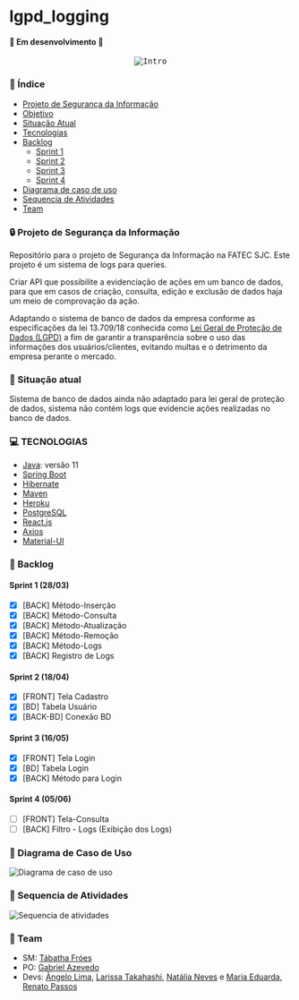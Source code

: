 # lgpd_logging

 
#### 🚧  Em desenvolvimento  🚧

<p align="center">
  <kbd>
    <img src="https://i.imgur.com/bU8KxIg.gif" alt="Intro">
  </kbd>
</p>


### :checkered_flag: Índice 

<!--ts-->
   * [Projeto de Segurança da Informação](#projeto)
   * [Objetivo](#objetivo)
   * [Situação Atual](#situação)
   * [Tecnologias](#tecnologias)
   * [Backlog](#backlog)
      * [Sprint 1](#sprint-1)
      * [Sprint 2](#sprint-2)
      * [Sprint 3](#sprint-3)
      * [Sprint 4](#sprint-4)
   * [Diagrama de caso de uso](#diagrama-caso-de-uso)
   * [Sequencia de Atividades](#sequencia)
   * [Team](#team)
<!--te-->


### :lock: Projeto de Segurança da Informação <a name="projeto"></a>
Repositório para o projeto de Segurança da Informação na FATEC SJC.
Este projeto é um sistema de logs para queries. 
 
Criar API que possibilite a evidenciação de ações em um banco de dados, para que em casos de criação, consulta, edição e exclusão de dados haja um meio de comprovação da ação.

Adaptando o sistema de banco de dados da empresa conforme as especificações da lei 13.709/18
conhecida como [Lei Geral de Proteção de Dados (LGPD)](http://www.planalto.gov.br/ccivil_03/_ato2015-2018/2018/lei/l13709.htm) a fim de garantir a transparência sobre o uso das informações dos usuários/clientes, evitando multas e o detrimento da empresa perante o mercado.

### :triangular_flag_on_post: Situação atual <a name="objetivo"></a>
Sistema de banco de dados ainda não adaptado para lei geral de proteção de dados, sistema não contém logs que evidencie ações realizadas no banco de dados.

### :computer: TECNOLOGIAS <a name="tecnologias"></a>
- [Java](https://docs.oracle.com/en/java/javase/11/): versão 11
- [Spring Boot](https://docs.spring.io/spring-boot/docs/current/reference/htmlsingle/)
- [Hibernate](https://hibernate.org/orm/documentation/5.4/)
- [Maven](https://maven.apache.org/guides/)
- [Heroku](https://devcenter.heroku.com/categories/reference)
- [PostgreSQL](https://www.postgresql.org/docs/)
- [React.js](https://pt-br.reactjs.org/docs/react-api.html)
- [Axios](https://github.com/axios/axios)
- [Material-UI](https://material-ui.com/pt/)


### :bookmark_tabs: Backlog <a name="backlog"></a>

#### Sprint 1 (28/03) <a name="sprint-1"></a>

* [x] [BACK] Método-Inserção
* [x] [BACK] Método-Consulta
* [x] [BACK] Método-Atualização
* [x] [BACK] Método-Remoção
* [x] [BACK] Método-Logs
* [x] [BACK] Registro de Logs

#### Sprint 2 (18/04) <a name="sprint-2"></a>

* [x] [FRONT] Tela Cadastro
* [x] [BD] Tabela Usuário
* [x] [BACK-BD] Conexão BD

#### Sprint 3 (16/05) <a name="sprint-3"></a>

* [x] [FRONT] Tela Login
* [x] [BD] Tabela Login
* [x] [BACK] Método para Login

#### Sprint 4 (05/06) <a name="sprint-4"></a>
* [ ] [FRONT] Tela-Consulta
* [ ] [BACK] Filtro - Logs (Exibição dos Logs)

### :date: Diagrama de Caso de Uso <a name="diagrama-caso-de-uso"></a>
![Diagrama de caso de uso](https://github.com/az3vedo/lgpd_logging/blob/documentation/Imagens/DiagramaDeCasoDeUso.png)

### :date: Sequencia de Atividades <a name="sequencia"></a>
![Sequencia de atividades](https://github.com/az3vedo/lgpd_logging/blob/documentation/Imagens/sequenciaAtividade.png)

### 	:two_women_holding_hands: Team <a name="team"></a>
- SM: [Tábatha Fróes](https://github.com/tabathafroes)
- PO: [Gabriel Azevedo](https://github.com/az3vedo)
- Devs: [Ângelo Lima](https://github.com/angelovlima), [Larissa Takahashi](https://github.com/LarissaMiho), [Natália Neves](https://github.com/natalianeves18) e [Maria Eduarda](https://github.com/Eduarda-Oliveira), [Renato Passos](https://github.com/Renato-Passos)